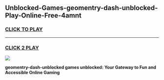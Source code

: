 
## Unblocked-Games-geomentry-dash-unblocked-Play-Online-Free-4amnt
<h3>
<a href="https://premium76.site?title=geomentry-dash-unblocked&ref=26A">CLICK TO PLAY</a></h3>
<hr>

<h3>
<a href="https://premium76.site?title=geomentry-dash-unblocked&ref=26A">CLICK 2 PLAY</a>
  
</h3>

<a href="https://premium76.site?title=geomentry-dash-unblocked&ref=26A"><img src="https://clearcache.store/games.png"></a>


**geomentry-dash-unblocked games unblocked: Your Gateway to Fun and Accessible Online Gaming**
